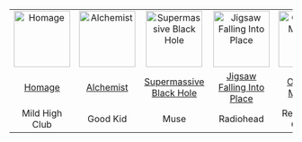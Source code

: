 
<div align="center">

|   |   |   |   |   |
| :---: | :---: | :---: | :---: | :---: |
| <a href="https://open.spotify.com/track/7DcJ6fEBb7BaKuYKTwiDxK" target="_blank"><img src="https://i.scdn.co/image/ab67616d00001e0296bc7d5bd0b6488de76598ab" width="100" alt="Homage"></a> | <a href="https://open.spotify.com/track/158OK6TQSb8xo1MIJSdxb1" target="_blank"><img src="https://i.scdn.co/image/ab67616d00001e020cd731a1f26b2e2656aa3d04" width="100" alt="Alchemist"></a> | <a href="https://open.spotify.com/track/3lPr8ghNDBLc2uZovNyLs9" target="_blank"><img src="https://i.scdn.co/image/ab67616d00001e0228933b808bfb4cbbd0385400" width="100" alt="Supermassive Black Hole"></a> | <a href="https://open.spotify.com/track/0YJ9FWWHn9EfnN0lHwbzvV" target="_blank"><img src="https://i.scdn.co/image/ab67616d00001e02de3c04b5fc750b68899b20a9" width="100" alt="Jigsaw Falling Into Place"></a> | <a href="https://open.spotify.com/track/2XkDm5m2vPowecEAAR5gmb" target="_blank"><img src="https://i.scdn.co/image/ab67616d00001e025b656d32ea6b0b9c54c2d2e0" width="100" alt="ONE IN A MILLION"></a> |
| [Homage](https://open.spotify.com/track/7DcJ6fEBb7BaKuYKTwiDxK) | [Alchemist](https://open.spotify.com/track/158OK6TQSb8xo1MIJSdxb1) | [Supermassive Black Hole](https://open.spotify.com/track/3lPr8ghNDBLc2uZovNyLs9) | [Jigsaw Falling Into Place](https://open.spotify.com/track/0YJ9FWWHn9EfnN0lHwbzvV) | [ONE IN A MILLION](https://open.spotify.com/track/2XkDm5m2vPowecEAAR5gmb) |
| Mild High Club | Good Kid | Muse | Radiohead | Rex Orange County |

</div>
